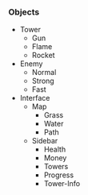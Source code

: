 ### Objects
- Tower
	- Gun
	- Flame
	- Rocket
- Enemy
	- Normal
	- Strong
	- Fast
- Interface
	- Map
		- Grass
		- Water
		- Path
	- Sidebar
		- Health
		- Money
		- Towers
		- Progress
		- Tower-Info
